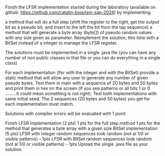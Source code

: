 Finish the LFSR implementation started during the laboratory (available on github: https://github.com/catalin-boja/ism-sap-2024) by implementing

 a method that will do a full step (shift the register to the right, get the output bit as a pseudo bit, and insert to the left the bit from the tap sequence)
a method that will generate a byte array (byte[]) of pseudo random values with any size given as parameter. 
Reimplement the solution, this time with a BitSet instead of a integer to manage the LFSR register.

The solutions must be implemented in a single .java file (you can have any number of non public classes in that file or you can do everything in a single class)

For each implementation (lfsr with the integer and with the BitSet) provide a static method that will allow any user to generate any number of given pseudo bytes. Test them in main with a sequence of 20 bytes and 50 bytes and print them in hex on the screen (if you see patterns or all bits 1 or 0 .........it could mean something is not right). Test both implementations with same initial seed. The 2 sequences (20 bytes and 50 bytes) you get for each implementation must match.

Solutions with compiler errors will be evaluated with 1 point.

Finish LFSR implementation (2 pts)
1 pts for the full step method
1 pts for the method that generates a byte array with a given size
BitSet implementation (5 pts)
LFSR with integer random sequences look random (not al 1/0 or visible patterns) - 1pts
LFSR with BitSet random sequences look random (not al 1/0 or visible patterns) - 1pts
Upload the single .java file as your solution.